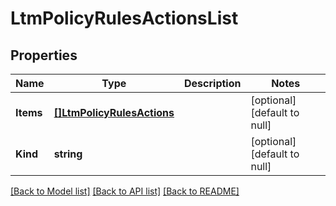 # LtmPolicyRulesActionsList

## Properties
Name | Type | Description | Notes
------------ | ------------- | ------------- | -------------
**Items** | [**[]LtmPolicyRulesActions**](ltm_policy_rules_actions.md) |  | [optional] [default to null]
**Kind** | **string** |  | [optional] [default to null]

[[Back to Model list]](../README.md#documentation-for-models) [[Back to API list]](../README.md#documentation-for-api-endpoints) [[Back to README]](../README.md)


